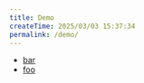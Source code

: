 ```yaml
---
title: Demo
createTime: 2025/03/03 15:37:34
permalink: /demo/
---
```


- [bar](./bar.md)
- [foo](./foo.md)
